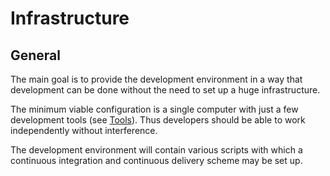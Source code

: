 
Infrastructure
==============

General
-------

The main goal is to provide the development environment in a way that development
can be done without the need to set up a huge infrastructure.

The minimum viable configuration is a single computer with just a few
development tools (see [Tools](Tools.md)). Thus developers should be able to work
independently without interference.

The development environment will contain various scripts with which a
continuous integration and continuous delivery scheme may be set up.
